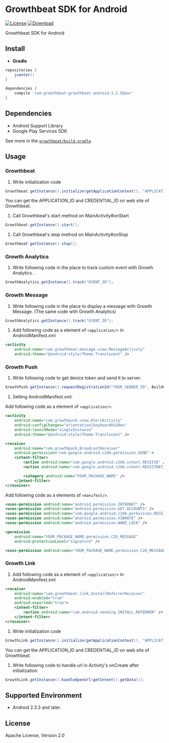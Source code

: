Growthbeat SDK for Android
===
[![License](https://img.shields.io/badge/license-Apache%202-blue.svg)](https://www.apache.org/licenses/LICENSE-2.0)
[![Download](https://api.bintray.com/packages/growthbeat/maven/growthbeat-android/images/download.svg)](https://bintray.com/growthbeat/maven/growthbeat-android/_latestVersion)


Growthbeat SDK for Android

## Install

- **Gradle**

```groovy
repositories {
    jcenter()
}

dependencies {
    compile 'com.growthbeat:growthbeat-android:1.2.5@aar'
}
```

## Dependencies

- Android Support Library
- Google Play Services SDK

See more in the [`growthbeat/build.gradle`](https://github.com/growthbeat/growthbeat-android/blob/master/growthbeat/build.gradle).

## Usage

### Growthbeat

1. Write initialization code

  ```java
  Growthbeat.getInstance().initialize(getApplicationContext(), "APPLICATION_ID", "CREDENTIAL_ID");
  ```

  You can get the APPLICATION_ID and CREDENTIAL_ID on web site of Growthbeat. 

1. Call Growthbeat's start method on MainActivity#onStart

  ```java
  Growthbeat.getInstance().start();
  ```

1. Call Growthbeat's stop method on MainActivity#onStop

  ```java
  Growthbeat.getInstance().stop();
  ```

### Growth Analytics

1. Write following code in the place to track custom event with Growth Analytics .

  ```java
  GrowthAnalytics.getInstance().track("EVENT_ID");
  ```
	
### Growth Message

1. Write following code in the place to display a message with Growth Message. (The same code with Growth Analytics)
	
  ```java
  GrowthAnalytics.getInstance().track("EVENT_ID");
  ```
	
1. Add following code as a element of `<application/>` in AndroidManifest.xml

  ```xml
  <activity
      android:name="com.growthbeat.message.view.MessageActivity"
      android:theme="@android:style/Theme.Translucent" />
  ```

### Growth Push

1. Write following code to get device token and send it to server.

  ```java
  GrowthPush.getInstance().requestRegistrationId("YOUR_SENDER_ID", BuildConfig.DEBUG ? Environment.development : Environment.production);
  ```

1. Setting AndroidManifest.xml.

  Add following code as a element of `<application/>`.

  ```xml
  <activity
      android:name="com.growthpush.view.AlertActivity"
      android:configChanges="orientation|keyboardHidden"
      android:launchMode="singleInstance"
      android:theme="@android:style/Theme.Translucent" />

  <receiver
      android:name="com.growthpush.BroadcastReceiver"
      android:permission="com.google.android.c2dm.permission.SEND" >
      <intent-filter>
          <action android:name="com.google.android.c2dm.intent.RECEIVE" />
          <action android:name="com.google.android.c2dm.intent.REGISTRATION" />

          <category android:name="YOUR_PACKAGE_NAME" />
      </intent-filter>
  </receiver>
  ```

  Add following code as a elements of `<manifest/>`.

  ```xml
  <uses-permission android:name="android.permission.INTERNET" />
  <uses-permission android:name="android.permission.GET_ACCOUNTS" />
  <uses-permission android:name="com.google.android.c2dm.permission.RECEIVE" />
  <uses-permission android:name="android.permission.VIBRATE" />
  <uses-permission android:name="android.permission.WAKE_LOCK" />

  <permission
      android:name="YOUR_PACKAGE_NAME.permission.C2D_MESSAGE"
      android:protectionLevel="signature" />

  <uses-permission android:name="YOUR_PACKAGE_NAME.permission.C2D_MESSAGE" />
  ```

### Growth Link

1. Add following code as a element of `<application/>` in AndroidManifest.xml

  ```xml
  <receiver
      android:name="com.growthbeat.link.InstallReferrerReceiver"
      android:enabled="true"
      android:exported="true">
      <intent-filter>
          <action android:name="com.android.vending.INSTALL_REFERRER" />
      </intent-filter>
  </receiver>
  ```

1. Write initialization code

  ```java
  GrowthLink.getInstance().initialize(getApplicationContext(), "APPLICATION_ID", "CREDENTIAL_ID");
  ```

  You can get the APPLICATION_ID and CREDENTIAL_ID on web site of Growthbeat.
	
1. Write following code to handle url in Activity's onCreate after initialization

  ```java
  GrowthLink.getInstance().handleOpenUrl(getIntent().getData());
  ```

## Supported Environment

* Android 2.3.3 and later.

## License

Apache License, Version 2.0
